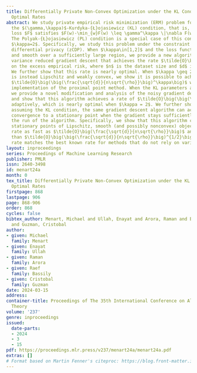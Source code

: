 ```yaml
---
title: Differentially Private Non-Convex Optimization under the KL Condition with
  Optimal Rates
abstract: We study private empirical risk minimization (ERM) problem for losses satisfying
  the $(\gamma,\kappa)$-Kurdyka-{Ł}ojasiewicz (KL) condition, that is, the empirical
  loss $F$ satisfies $F(w)-\min_{w}F(w) \leq \gamma^\kappa \|\nabla F(w)\|^\kappa$.
  The Polyak-{Ł}ojasiewicz (PL) condition is a special case of this condition when
  $\kappa=2$. Specifically, we study this problem under the constraint of $\rho$ zero-concentrated
  differential privacy (zCDP). When $\kappa\in[1,2]$ and the loss function is Lipschitz
  and smooth over a sufficiently large region, we provide a new algorithm based on
  variance reduced gradient descent that achieves the rate $\tilde{O}\big(\big(\frac{\sqrt{d}}{n\sqrt{\rho}}\big)^\kappa\big)$
  on the excess empirical risk, where $n$ is the dataset size and $d$ is the dimension.
  We further show that this rate is nearly optimal. When $\kappa \geq 2$ and the loss
  is instead Lipschitz and weakly convex, we show it is possible to achieve the rate
  $\tilde{O}\big(\big(\frac{\sqrt{d}}{n\sqrt{\rho}}\big)^\kappa\big)$ with a private
  implementation of the proximal point method. When the KL parameters are unknown,
  we provide a novel modification and analysis of the noisy gradient descent algorithm
  and show that this algorithm achieves a rate of $\tilde{O}\big(\big(\frac{\sqrt{d}}{n\sqrt{\rho}}\big)^{\frac{2\kappa}{4-\kappa}}\big)$
  adaptively, which is nearly optimal when $\kappa = 2$. We further show that, without
  assuming the KL condition, the same gradient descent algorithm can achieve fast
  convergence to a stationary point when the gradient stays sufficiently large during
  the run of the algorithm. Specifically, we show that this algorithm can approximate
  stationary points of Lipschitz, smooth (and possibly nonconvex) objectives with
  rate as fast as $\tilde{O}\big(\frac{\sqrt{d}}{n\sqrt{\rho}}\big)$ and never worse
  than $\tilde{O}\big(\big(\frac{\sqrt{d}}{n\sqrt{\rho}}\big)^{1/2}\big)$. The latter
  rate matches the best known rate for methods that do not rely on variance reduction.
layout: inproceedings
series: Proceedings of Machine Learning Research
publisher: PMLR
issn: 2640-3498
id: menart24a
month: 0
tex_title: Differentially Private Non-Convex Optimization under the KL Condition with
  Optimal Rates
firstpage: 868
lastpage: 906
page: 868-906
order: 868
cycles: false
bibtex_author: Menart, Michael and Ullah, Enayat and Arora, Raman and Bassily, Raef
  and Guzman, Cristobal
author:
- given: Michael
  family: Menart
- given: Enayat
  family: Ullah
- given: Raman
  family: Arora
- given: Raef
  family: Bassily
- given: Cristobal
  family: Guzman
date: 2024-03-15
address:
container-title: Proceedings of The 35th International Conference on Algorithmic Learning
  Theory
volume: '237'
genre: inproceedings
issued:
  date-parts:
  - 2024
  - 3
  - 15
pdf: https://proceedings.mlr.press/v237/menart24a/menart24a.pdf
extras: []
# Format based on Martin Fenner's citeproc: https://blog.front-matter.io/posts/citeproc-yaml-for-bibliographies/
---
```

